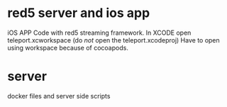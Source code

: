 # red5 server and ios app
iOS APP Code with red5 streaming framework.
In XCODE open teleport.xcworkspace (do *not* open the teleport.xcodeproj)
Have to open using workspace because of cocoapods.

# server
docker files and server side scripts

